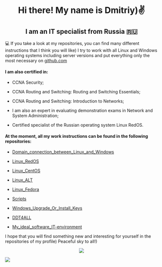 <h1 align="center"> Hi there! My name is Dmitriy)✌️
<h2 align="center"> I am an IT specialist from Russia 🇷🇺</h2>


💻 If you take a look at my repositories, you can find many different instructions that I think you will like) I try to work with all Linux and Windows operating systems including server versions and put everything only the most necessary on [github.com](https://github.com/)

<h4> I am also certified in:</h4>

-  CCNA Security;<br/>

-  CCNA Routing and Switching: Routing and Switching Essentials;<br/>

-  CCNA Routing and Switching: Introduction to Networks;<br/>

-  I am also an expert in evaluating demonstration exams in Network and System Administration;<br/>

-  Certified specialist of the Russian operating system Linux RedOS.<br/>

<h4> At the moment, all my work instructions can be found in the following repositories:</h4>

- [Domain_connection_between_Linux_and_Windows](https://github.com/dimoroz772/Domain_connection_between_Linux_and_Windows)

- [Linux_RedOS](https://github.com/dimoroz772/Linux_RedOS)

- [Linux_CentOS](https://github.com/dimoroz772/Linux_CentOS)

- [Linux_ALT](https://github.com/dimoroz772/Linux_ALT)

- [Linux_Fedora](https://github.com/dimoroz772/Linux_Fedora)

- [Scripts](https://github.com/dimoroz772/Scripts)

- [Windows_Upgrade_Or_Install_Keys](https://github.com/dimoroz772/Windows_Upgrade_Or_Install_Keys/blob/main/README.md)

- [DDT4ALL](https://github.com/dimoroz772/DDT4ALL)

- [My_ideal_software_IT-environment](https://github.com/dimoroz772/My_ideal_software_IT-environment)

I hope that you will find something new and interesting for yourself in the repositories of my profile) Peaceful sky to all!)

<p align="center">
<a href="https://git.io/streak-stats"><img src="https://streak-stats.demolab.com?user=dimoroz772&theme=dark"/></a>
</p>


![](https://komarev.com/ghpvc/?username=dimoroz772)
